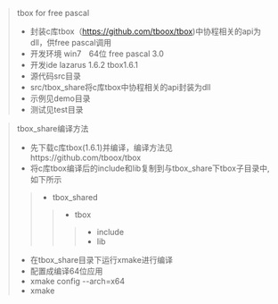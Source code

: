 >tbox for free pascal
>- 封装c库tbox（https://github.com/tboox/tbox)中协程相关的api为dll，供free pascal调用
>- 开发环境 win7　64位 free pascal 3.0
>- 开发ide lazarus 1.6.2 tbox1.6.1
>- 源代码src目录
>- src/tbox_share将c库tbox中协程相关的api封装为dll
>- 示例见demo目录
>- 测试见test目录

>tbox_share编译方法
>- 先下载c库tbox(1.6.1)并编译，编译方法见https://github.com/tboox/tbox
>- 将c库tbox编译后的include和lib复制到与tbox_share下tbox子目录中,如下所示
>>- tbox_shared
>>>- tbox
>>>>-  include
>>>>-  lib
>- 在tbox_share目录下运行xmake进行编译
>- 配置成编译64位应用
>- xmake config --arch=x64
>- xmake
